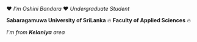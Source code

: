 :heart: *I'm Oshini Bandara* :heart:
_Undergraduate Student_

**Sabaragamuwa University of SriLanka**
🔥 __Faculty of Applied Sciences__ 🔥

_I'm from **Kelaniya** area_
